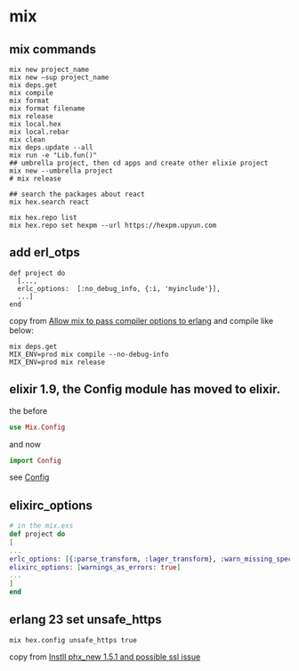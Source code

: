 # mix

## mix commands
```
mix new project_name
mix new —sup project_name
mix deps.get
mix compile
mix format
mix format filename
mix release
mix local.hex
mix local.rebar
mix clean
mix deps.update --all
mix run -e "Lib.fun()"
## umbrella project, then cd apps and create other elixie project
mix new --umbrella project
# mix release

## search the packages about react
mix hex.search react

mix hex.repo list
mix hex.repo set hexpm --url https://hexpm.upyun.com
```

## add erl_otps

```
def project do
  [...,
  erlc_options:  [:no_debug_info, {:i, 'myinclude'}],
  ...]
end
```
copy from [Allow mix to pass compiler options to erlang](https://github.com/elixir-lang/elixir/issues/2665)
and compile like below:

``` shell
mix deps.get
MIX_ENV=prod mix compile --no-debug-info
MIX_ENV=prod mix release
```

## elixir 1.9, the Config module has moved to elixir.
the before
``` elixir
use Mix.Config
```
and now

``` elixir
import Config
```
see [Config](https://hexdocs.pm/elixir/Config.html)

## elixirc_options

``` elixir
# in the mix.exs
def project do
[
...
erlc_options: [{:parse_transform, :lager_transform}, :warn_missing_spec, :warnings_as_errors],
elixirc_options: [warnings_as_errors: true]
...
]
end
```

## erlang 23 set unsafe_https

``` shell
mix hex.config unsafe_https true
```

copy from [Instll phx_new 1.5.1 and possible ssl issue](https://elixirforum.com/t/instll-phx-new-1-5-1-and-possible-ssl-issue/31015)
